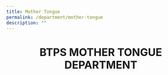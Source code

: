 ```yaml
---
title: Mother Tongue
permalink: /department/mother-tongue
description: ""
---
```

<h1><center> BTPS MOTHER TONGUE DEPARTMENT<h1><center>
	